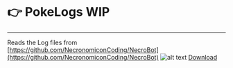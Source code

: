 # :point_right: PokeLogs WIP
----
Reads the Log files from 
[https://github.com/NecronomiconCoding/NecroBot](https://github.com/NecronomiconCoding/NecroBot)
![alt text](https://github.com/cannap/PokeLogs/blob/master/assets/image.png?raw=true "Logo Title Text 1")
[Download](https://github.com/cannap/PokeLogs/releases)
